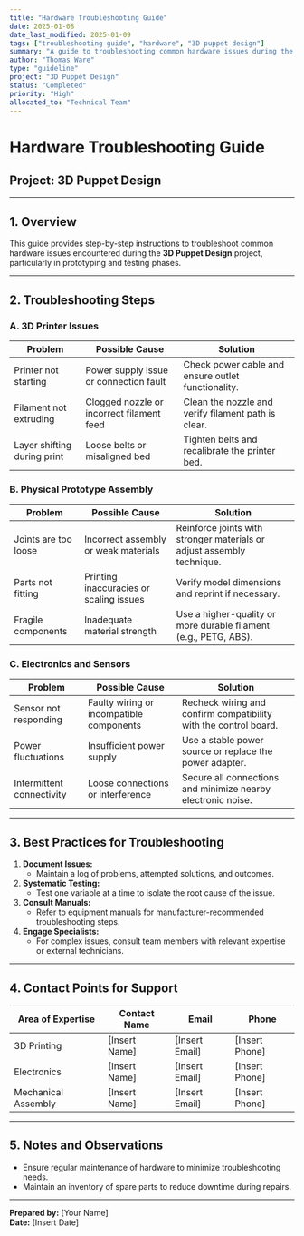 ```yaml
---
title: "Hardware Troubleshooting Guide"
date: 2025-01-08
date_last_modified: 2025-01-09
tags: ["troubleshooting guide", "hardware", "3D puppet design"]
summary: "A guide to troubleshooting common hardware issues during the 3D Puppet Design project, including 3D printing, assembly, and electronics."
author: "Thomas Ware"
type: "guideline"
project: "3D Puppet Design"
status: "Completed"
priority: "High"
allocated_to: "Technical Team"
---
```

# **Hardware Troubleshooting Guide**

## **Project:** 3D Puppet Design

---

## **1. Overview**
This guide provides step-by-step instructions to troubleshoot common hardware issues encountered during the **3D Puppet Design** project, particularly in prototyping and testing phases.

---

## **2. Troubleshooting Steps**

### **A. 3D Printer Issues**
| **Problem**                | **Possible Cause**                            | **Solution**                                                                 |
|----------------------------|-----------------------------------------------|-----------------------------------------------------------------------------|
| Printer not starting       | Power supply issue or connection fault        | Check power cable and ensure outlet functionality.                         |
| Filament not extruding     | Clogged nozzle or incorrect filament feed     | Clean the nozzle and verify filament path is clear.                        |
| Layer shifting during print| Loose belts or misaligned bed                 | Tighten belts and recalibrate the printer bed.                             |

### **B. Physical Prototype Assembly**
| **Problem**                | **Possible Cause**                            | **Solution**                                                                 |
|----------------------------|-----------------------------------------------|-----------------------------------------------------------------------------|
| Joints are too loose       | Incorrect assembly or weak materials          | Reinforce joints with stronger materials or adjust assembly technique.     |
| Parts not fitting          | Printing inaccuracies or scaling issues       | Verify model dimensions and reprint if necessary.                         |
| Fragile components         | Inadequate material strength                  | Use a higher-quality or more durable filament (e.g., PETG, ABS).           |

### **C. Electronics and Sensors**
| **Problem**                | **Possible Cause**                            | **Solution**                                                                 |
|----------------------------|-----------------------------------------------|-----------------------------------------------------------------------------|
| Sensor not responding      | Faulty wiring or incompatible components      | Recheck wiring and confirm compatibility with the control board.           |
| Power fluctuations         | Insufficient power supply                     | Use a stable power source or replace the power adapter.                    |
| Intermittent connectivity  | Loose connections or interference             | Secure all connections and minimize nearby electronic noise.               |

---

## **3. Best Practices for Troubleshooting**
1. **Document Issues:**
   - Maintain a log of problems, attempted solutions, and outcomes.
2. **Systematic Testing:**
   - Test one variable at a time to isolate the root cause of the issue.
3. **Consult Manuals:**
   - Refer to equipment manuals for manufacturer-recommended troubleshooting steps.
4. **Engage Specialists:**
   - For complex issues, consult team members with relevant expertise or external technicians.

---

## **4. Contact Points for Support**
| **Area of Expertise**      | **Contact Name**         | **Email**                     | **Phone**         |
|----------------------------|--------------------------|-------------------------------|-------------------|
| 3D Printing                | [Insert Name]           | [Insert Email]                | [Insert Phone]    |
| Electronics                | [Insert Name]           | [Insert Email]                | [Insert Phone]    |
| Mechanical Assembly        | [Insert Name]           | [Insert Email]                | [Insert Phone]    |

---

## **5. Notes and Observations**
- Ensure regular maintenance of hardware to minimize troubleshooting needs.
- Maintain an inventory of spare parts to reduce downtime during repairs.

---

**Prepared by:** [Your Name]  
**Date:** [Insert Date]